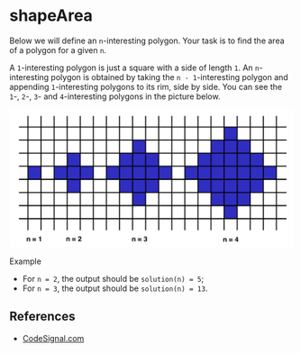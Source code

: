 # shapeArea

Below we will define an `n`-interesting polygon. Your task is to find the area of a polygon for a given `n`.

A `1`-interesting polygon is just a square with a side of length `1`. An `n`-interesting polygon is obtained by taking the `n - 1`-interesting polygon and appending `1`-interesting polygons to its rim, side by side. You can see the `1`-, `2`-, `3`- and `4`-interesting polygons in the picture below.

![Picture of areas](area.png)

Example

* For `n = 2`, the output should be `solution(n) = 5`;
* For `n = 3`, the output should be `solution(n) = 13`.

## References
* [CodeSignal.com](https://app.codesignal.com/arcade/intro/level-2/yuGuHvcCaFCKk56rJ)